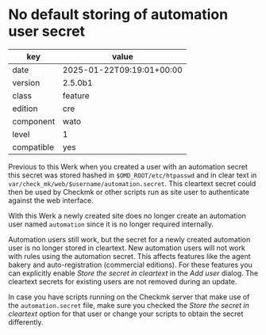 [//]: # (werk v2)
# No default storing of automation user secret

key        | value
---------- | ---
date       | 2025-01-22T09:19:01+00:00
version    | 2.5.0b1
class      | feature
edition    | cre
component  | wato
level      | 1
compatible | yes

Previous to this Werk when you created a user with an automation secret this secret was stored hashed in `$OMD_ROOT/etc/htpasswd` and in clear text in `var/check_mk/web/$username/automation.secret`.
This cleartext secret could then be used by Checkmk or other scripts run as site user to authenticate against the web interface.

With this Werk a newly created site does no longer create an automation user named `automation` since it is no longer required internally.

Automation users still work, but the secret for a newly created automation user is no longer stored in cleartext.
New automation users will not work with rules using the automation secret.
This affects features like the agent bakery and auto-registration (commercial editions).
For these features you can explicitly enable *Store the secret in cleartext* in the *Add user* dialog.
The cleartext secrets for existing users are not removed during an update.

In case you have scripts running on the Checkmk server that make use of the `automation.secret` file, make sure you checked the *Store the secret in cleartext* option for that user or change your scripts to obtain the secret differently.
